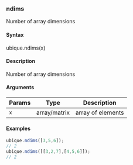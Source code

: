 ### ndims

Number of array dimensions


#### Syntax

ubique.ndims(x)


#### Description

Number of array dimensions  



#### Arguments

|Params|Type|Description
|---------|----|-----------
|`x` | array/matrix | array of elements


#### Examples

```js
ubique.ndims([3,5,6]);
// 2
ubique.ndims([[3,2,7],[4,5,6]]);
// 2
```

